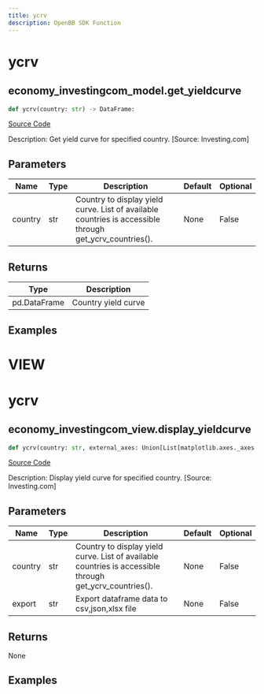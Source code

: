```yaml
---
title: ycrv
description: OpenBB SDK Function
---
```

# ycrv

## economy_investingcom_model.get_yieldcurve

```python
def ycrv(country: str) -> DataFrame:
```
[Source Code](https://github.com/OpenBB-finance/OpenBBTerminal/tree/main/openbb_terminal/economy/investingcom_model.py#L305)

Description: Get yield curve for specified country. [Source: Investing.com]

## Parameters

| Name | Type | Description | Default | Optional |
| ---- | ---- | ----------- | ------- | -------- |
| country | str | Country to display yield curve. List of available countries is accessible through get_ycrv_countries(). | None | False |

## Returns

| Type | Description |
| ---- | ----------- |
| pd.DataFrame | Country yield curve |

## Examples




# VIEW

# ycrv

## economy_investingcom_view.display_yieldcurve

```python
def ycrv(country: str, external_axes: Union[List[matplotlib.axes._axes.Axes], NoneType], raw: bool, export: str) -> None:
```
[Source Code](https://github.com/OpenBB-finance/OpenBBTerminal/tree/main/openbb_terminal/economy/investingcom_view.py#L207)

Description: Display yield curve for specified country. [Source: Investing.com]

## Parameters

| Name | Type | Description | Default | Optional |
| ---- | ---- | ----------- | ------- | -------- |
| country | str | Country to display yield curve. List of available countries is accessible through get_ycrv_countries(). | None | False |
| export | str | Export dataframe data to csv,json,xlsx file | None | False |

## Returns

None

## Examples

